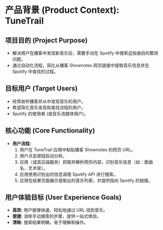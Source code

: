 # 产品背景 (Product Context): TuneTrail

## 项目目的 (Project Purpose)

*   解决用户在播客中发现新音乐后，需要手动在 Spotify 中搜索这些曲目的繁琐问题。
*   通过自动化流程，简化从播客 Shownotes 网页链接中提取音乐信息并在 Spotify 中查找的过程。

## 目标用户 (Target Users)

*   经常收听播客并从中发现音乐的用户。
*   希望简化音乐发现和查找流程的用户。
*   Spotify 的使用者 (或音乐流媒体用户)。

## 核心功能 (Core Functionality)

*   **用户流程:**
    1.  用户在 TuneTrail 应用中粘贴播客 Shownotes 的网页 URL。
    2.  用户点击按钮启动分析。
    3.  应用（或其后端服务）抓取并解析网页内容，识别音乐信息（如：歌曲名、艺术家）。
    4.  应用使用识别出的信息调用 Spotify API 进行搜索。
    5.  应用在结果页面展示提取出的音乐列表，并提供指向 Spotify 的链接。

## 用户体验目标 (User Experience Goals)

*   **高效:** 用户能够快速、轻松地通过 URL 找到音乐。
*   **便捷:** 消除手动搜索的步骤，提供一站式体验。
*   **清晰:** 搜索结果明确，易于理解和操作。
